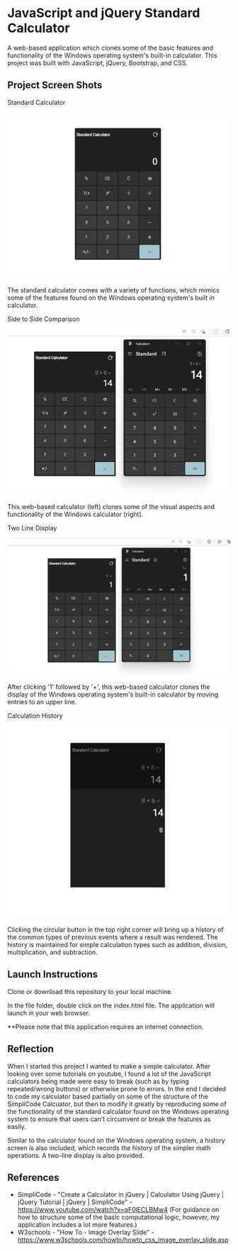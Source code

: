 # JavaScript and jQuery Standard Calculator

A web-based application which clones some of the basic features and functionality of the Windows operating system's built-in calculator. This project was built with JavaScript, jQuery, Bootstrap, and CSS.

## Project Screen Shots



Standard Calculator

![Standard Calculator](img/calculator-1.jpeg "The standard calculator comes with a variety of functions, which mimics some of the features found on the Windows operating system's built in calculator.")

The standard calculator comes with a variety of functions, which mimics some of the features found on the Windows operating system's built in calculator.



Side to Side Comparison

![Side to Side Comparison](img/calculator-2.png "This web-based calculator (left) clones some of the visual aspects and functionality of the Windows calculator (right).")

This web-based calculator (left) clones some of the visual aspects and functionality of the Windows calculator (right).



Two Line Display

![Two Line Display](img/calculator-4.png "After clicking '1' followed by '+', this web-based calculator clones the rendering of the Windows operating system's built-in calculator by moving entries to an upper line.")

After clicking '1' followed by '+', this web-based calculator clones the display of the Windows operating system's built-in calculator by moving entries to an upper line.


Calculation History

![Calculation History](img/calculator-3.jpeg "Clicking the circular button in the top right corner will bring up a history of the common types of previous events where a result was rendered. The history is maintained for simple calculation types such as addition, division, multiplication, and subtraction.")

Clicking the circular button in the top right corner will bring up a history of the common types of previous events where a result was rendered. The history is maintained for simple calculation types such as addition, division, multiplication, and subtraction.




## Launch Instructions

Clone or download this repository to your local machine. 

In the file folder, double click on the index.html file. The application will launch in your web browser.

**Please note that this application requires an internet connection.  

## Reflection

When I started this project I wanted to make a simple calculator. After looking over some tutorials on youtube, I found a lot of the JavaScript calculators being made were easy to break (such as by typing repeated/wrong buttons) or otherwise prone to errors. In the end I decided to code my calculator based partially on some of the structure of the SimpliCode Calcuator, but then to modify it greatly by reproducing some of the functionality of the standard calculator found on the Windows operating system to ensure that users can't  circumvent or break the features as easily. 

Similar to the calculator found on the Windows operating system, a history screen is also included, which records the history of the simpler math operations. A two-line display is also provided.
 
## References

- SimpliCode - "Create a Calculator in jQuery | Calculator Using jQuery | jQuery Tutorial | jQuery | SimpliCode" - https://www.youtube.com/watch?v=qF0lECLBMw4 (For guidance on how to structure some of the basic computational logic, however, my application includes a lot more features.)
- W3schools - "How To - Image Overlay Slide" - https://www.w3schools.com/howto/howto_css_image_overlay_slide.asp